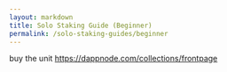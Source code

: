 ```yaml
---
layout: markdown
title: Solo Staking Guide (Beginner)
permalink: /solo-staking-guides/beginner
---
```




 buy the unit https://dappnode.com/collections/frontpage





